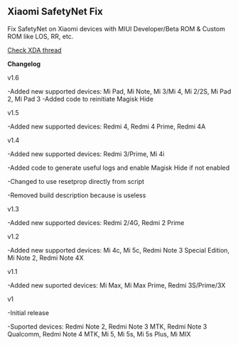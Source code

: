 ## Xiaomi SafetyNet Fix
Fix SafetyNet on Xiaomi devices with MIUI Developer/Beta ROM & Custom ROM like LOS, RR, etc.

[Check XDA thread](https://forum.xda-developers.com/apps/magisk/xiaomi-safetynet-fix-t3600431)

**Changelog**

v1.6

-Added new supported devices: Mi Pad, Mi Note, Mi 3/Mi 4, Mi 2/2S, Mi Pad 2, Mi Pad 3
-Added code to reinitiate Magisk Hide

v1.5

-Added new supported devices: Redmi 4, Redmi 4 Prime, Redmi 4A

v1.4

-Added new supported devices: Redmi 3/Prime, Mi 4i

-Added code to generate useful logs and enable Magisk Hide if not enabled

-Changed to use resetprop directly from script

-Removed build description because is useless

v1.3

-Added new supported devices: Redmi 2/4G, Redmi 2 Prime

v1.2

-Added new supported devices: Mi 4c, Mi 5c, Redmi Note 3 Special Edition, Mi Note 2, Redmi Note 4X

v1.1

-Added new suported devices: Mi Max, Mi Max Prime, Redmi 3S/Prime/3X

v1

-Initial release

-Suported devices: Redmi Note 2, Redmi Note 3 MTK, Redmi Note 3 Qualcomm, Redmi Note 4 MTK, Mi 5, Mi 5s, Mi 5s Plus, Mi MIX
